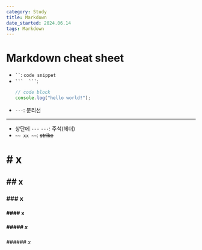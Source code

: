 ```yaml
---
category: Study
title: Markdown
date_started: 2024.06.14
tags: Markdown
---
```

# Markdown cheat sheet

- ` `` `: `code snippet`
- ` ```  ``` `:  
    ```javascript  
    // code block  
    console.log("hello world!");  
    ```  
- `---`: 분리선  
---
- 상단에 `---` `---`: 주석(헤더)  
- `~~ xx ~~`: ~~strike~~  
  
# # x
## ## x
### ### x
#### #### x
##### ##### x
###### ###### x